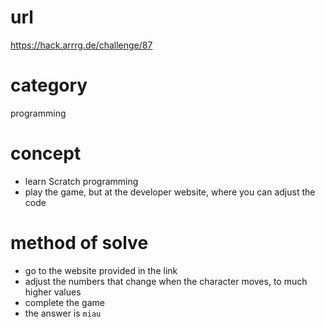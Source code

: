 # url
https://hack.arrrg.de/challenge/87
# category
programming
# concept
* learn Scratch programming
* play the game, but at the developer website, where you can adjust the code
# method of solve
* go to the website provided in the link
* adjust the numbers that change when the character moves, to much higher values
* complete the game
* the answer is `miau`

